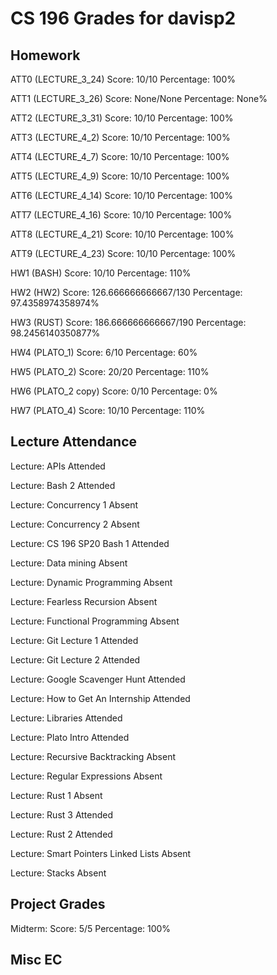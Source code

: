 # CS 196 Grades for davisp2
## Homework
ATT0 (LECTURE_3_24) Score: 10/10 Percentage: 100%

ATT1 (LECTURE_3_26) Score: None/None Percentage: None%

ATT2 (LECTURE_3_31) Score: 10/10 Percentage: 100%

ATT3 (LECTURE_4_2) Score: 10/10 Percentage: 100%

ATT4 (LECTURE_4_7) Score: 10/10 Percentage: 100%

ATT5 (LECTURE_4_9) Score: 10/10 Percentage: 100%

ATT6 (LECTURE_4_14) Score: 10/10 Percentage: 100%

ATT7 (LECTURE_4_16) Score: 10/10 Percentage: 100%

ATT8 (LECTURE_4_21) Score: 10/10 Percentage: 100%

ATT9 (LECTURE_4_23) Score: 10/10 Percentage: 100%

HW1 (BASH) Score: 10/10 Percentage: 110%

HW2 (HW2) Score: 126.666666666667/130 Percentage: 97.4358974358974%

HW3 (RUST) Score: 186.666666666667/190 Percentage: 98.2456140350877%

HW4 (PLATO_1) Score: 6/10 Percentage: 60%

HW5 (PLATO_2) Score: 20/20 Percentage: 110%

HW6 (PLATO_2 copy) Score: 0/10 Percentage: 0%

HW7 (PLATO_4) Score: 10/10 Percentage: 110%


## Lecture Attendance
Lecture: APIs Attended 

Lecture: Bash 2 Attended 

Lecture: Concurrency 1 Absent 

Lecture: Concurrency 2 Absent 

Lecture: CS 196 SP20 Bash 1 Attended 

Lecture: Data mining Absent 

Lecture: Dynamic Programming Absent 

Lecture: Fearless Recursion Absent 

Lecture: Functional Programming Absent 

Lecture: Git Lecture 1 Attended 

Lecture: Git Lecture 2 Attended 

Lecture: Google Scavenger Hunt Attended 

Lecture: How to Get An Internship Attended 

Lecture: Libraries Attended 

Lecture: Plato Intro Attended 

Lecture: Recursive Backtracking Absent 

Lecture: Regular Expressions Absent 

Lecture: Rust 1 Absent 

Lecture: Rust 3 Attended 

Lecture: Rust 2 Attended 

Lecture: Smart Pointers Linked Lists Absent 

Lecture: Stacks Absent 


## Project Grades
Midterm: Score: 5/5 Percentage: 100%


## Misc EC
